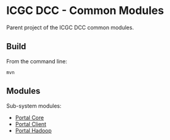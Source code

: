 ICGC DCC - Common Modules
===

Parent project of the ICGC DCC common modules.

Build
---

From the command line:

    mvn

Modules
---

Sub-system modules:

- [Portal Core](dcc-common-core/README.md)
- [Portal Client](dcc-common-client/README.md)
- [Portal Hadoop](dcc-common-hadoop/README.md)
